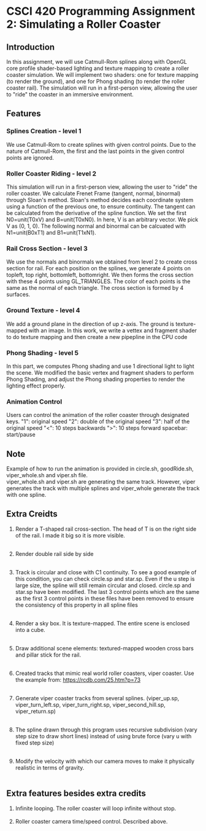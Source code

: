 # CSCI 420 Programming Assignment 2: Simulating a Roller Coaster

## Introduction
In this assignment, we will use Catmull-Rom splines along with OpenGL core profile shader-based lighting and texture mapping to create a roller coaster simulation.  We will implement two shaders: one for texture mapping (to render the ground), and one for Phong shading (to render the roller coaster rail).  The simulation will run in a first-person view, allowing the user to "ride" the coaster in an immersive environment.

## Features
### Splines Creation - level 1
We use Catmull-Rom to create splines with given control points.  Due to the nature of Catmull-Rom, the first and the last points in the given control points are ignored.  

### Roller Coaster Riding - level 2
This simulation will run in a first-person view, allowing the user to "ride" the roller coaster.  We calculate Frenet Frame (tangent, normal, binormal) through Sloan's method.  Sloan's method decides each coordinate system using a function of the previous one, to ensure continuity.  The tangent can be calculated from the derivative of the spline function.  We set the first N0=unit(T0xV) and B=unit(T0xN0).  In here, V is an arbitrary vector.  We pick V as (0, 1, 0).  The following normal and binormal can be calcuated with N1=unit(B0xT1) and B1=unit(T1xN1).

### Rail Cross Section - level 3
We use the normals and binormals we obtained from level 2 to create cross section for rail.  For each position on the splines, we generate 4 points on topleft, top right, bottomleft, bottomright.  We then forms the cross section with these 4 points using GL_TRIANGLES.  The color of each points is the same as the normal of each triangle.  The cross section is formed by 4 surfaces.

### Ground Texture - level 4
We add a ground plane in the direction of up z-axis.  The ground is texture-mapped with an image.  In this work, we write a vettex and fragment shader to do texture mapping and then create a new pipepline in the CPU code

### Phong Shading - level 5
In this part, we computes Phong shading and use 1 directional light to light the scene.  We modified the basic vertex and fragment shaders to perform Phong Shading, and adjust the Phong shading properties to render the lighting effect properly.

### Animation Control
Users can control the animation of the roller coaster through designated keys.
"1": original speed
"2": double of the original speed
"3": half of the original speed
"<": 10 steps backwards
">": 10 steps forward
spacebar: start/pause

## Note
Example of how to run the animation is provided in circle.sh, goodRide.sh, viper_whole.sh and viper.sh file. <br>
viper_whole.sh and viper.sh are generating the same track.  However, viper generates the track with multiple splines and viper_whole generate the track with one spline.

## Extra Creidts
1. Render a T-shaped rail cross-section.  The head of T is on the right side of the rail.  I made it big so it is more visible.
<br><br>

2. Render double rail side by side
<br><br>

3. Track is circular and close with C1 continuity.  To see a good example of this condition, you can check circle.sp and star.sp.  Even if the u step is large size,
the spline will still remain circular and closed.  circle.sp and star.sp have been modified.  The last 3 control points which are the same as the first 3 control points in these files have been removed to ensure the consistency of this property in all spline files
<br><br>

4. Render a sky box.  It is texture-mapped.  The entire scene is enclosed into a cube.
<br><br>

5. Draw additional scene elements:  textured-mapped wooden cross bars and pillar stick for the rail.
<br><br>

6. Created tracks that mimic real world roller coasters, viper coaster.  Use the example from: </n>
https://rcdb.com/25.htm?p=73
<br><br>

7. Generate viper coaster tracks from several splines. (viper_up.sp, viper_turn_left.sp, viper_turn_right.sp, viper_second_hill.sp, viper_return.sp)
<br><br>

8. The spline drawn through this program uses recursive subdivision (vary step size to draw short lines) instead of using brute force (vary u with fixed step size)<br><br>

9. Modify the velocity with which our camera moves to make it physically realistic in terms of gravity.
<br><br>

## Extra features besides extra credits
1. Infinite looping.  The roller coaster will loop infinite without stop.
<br><br>
2. Roller coaster camera time/speed control.  Described above.
<br><br>